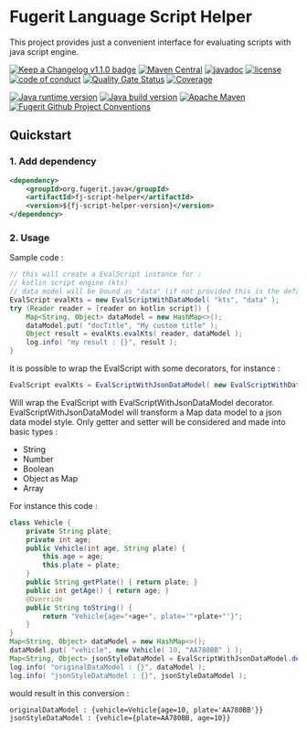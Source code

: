 # Fugerit Language Script Helper

This project provides just a convenient interface for evaluating scripts with java script engine.

[![Keep a Changelog v1.1.0 badge](https://img.shields.io/badge/changelog-Keep%20a%20Changelog%20v1.1.0-%23E05735)](CHANGELOG.md)
[![Maven Central](https://img.shields.io/maven-central/v/org.fugerit.java/fj-script-helper.svg)](https://central.sonatype.com/artifact/org.fugerit.java/fj-script-helper)
[![javadoc](https://javadoc.io/badge2/org.fugerit.java/fj-script-helper/javadoc.svg)](https://javadoc.io/doc/org.fugerit.java/fj-script-helper)
[![license](https://img.shields.io/badge/License-MIT%20License-teal.svg)](https://opensource.org/license/mit)
[![code of conduct](https://img.shields.io/badge/conduct-Contributor%20Covenant-purple.svg)](https://github.com/fugerit-org/fj-universe/blob/main/CODE_OF_CONDUCT.md)
[![Quality Gate Status](https://sonarcloud.io/api/project_badges/measure?project=fugerit-org_fj-script-helper&metric=alert_status)](https://sonarcloud.io/summary/new_code?id=fugerit-org_fj-script-helper)
[![Coverage](https://sonarcloud.io/api/project_badges/measure?project=fugerit-org_fj-script-helper&metric=coverage)](https://sonarcloud.io/summary/new_code?id=fugerit-org_fj-script-helper)

[![Java runtime version](https://img.shields.io/badge/run%20on-java%208+-%23113366.svg?style=for-the-badge&logo=openjdk&logoColor=white)](https://universe.fugerit.org/src/docs/versions/java11.html)
[![Java build version](https://img.shields.io/badge/build%20on-java%2017+-%23ED8B00.svg?style=for-the-badge&logo=openjdk&logoColor=white)](https://universe.fugerit.org/src/docs/versions/java17.html)
[![Apache Maven](https://img.shields.io/badge/Apache%20Maven-3.9.0+-C71A36?style=for-the-badge&logo=Apache%20Maven&logoColor=white)](https://universe.fugerit.org/src/docs/versions/maven3_9.html)
[![Fugerit Github Project Conventions](https://img.shields.io/badge/Fugerit%20Org-Project%20Conventions-1A36C7?style=for-the-badge&logo=Onlinect%20Playground&logoColor=white)](https://universe.fugerit.org/src/docs/conventions/index.html)

## Quickstart

### 1. Add dependency

```xml
<dependency>
    <groupId>org.fugerit.java</groupId>
    <artifactId>fj-script-helper</artifactId>
    <version>${fj-script-helper-version}</version>
</dependency>
```

### 2. Usage

Sample code : 

```java
// this will create a EvalScript instance for : 
// kotlin script engine (kts)
// data model will be bound as "data" (if not provided this is the default binding name)
EvalScript evalKts = new EvalScriptWithDataModel( "kts", "data" );
try (Reader reader = [reader on kotlin script]) {
    Map<String, Object> dataModel = new HashMap<>();
    dataModel.put( "docTitle", "My custom title" );
    Object result = evalKts.evalKts( reader, dataModel );
    log.info( "my result : {}", result );
}
```

It is possible to wrap the EvalScript with some decorators, for instance : 

```java
EvalScript evalKts = EvalScriptWithJsonDataModel( new EvalScriptWithDataModel( "kts", "data" ) );
```

Will wrap the EvalScript with EvalScriptWithJsonDataModel decorator.
EvalScriptWithJsonDataModel will transform a Map data model to a json data model style. Only getter and setter will be considered and made into basic types : 

* String
* Number
* Boolean
* Object as Map
* Array

For instance this code :

```java
class Vehicle {
    private String plate;
    private int age;
    public Vehicle(int age, String plate) {
        this.age = age;
        this.plate = plate;
    }
    public String getPlate() { return plate; }
    public int getAge() { return age; }
    @Override
    public String toString() {
        return "Vehicle{age="+age+", plate='"+plate+"'}";
    }
}
Map<String, Object> dataModel = new HashMap<>();
dataModel.put( "vehicle", new Vehicle( 10, "AA780BB" ) );
Map<String, Object> jsonStyleDataModel = EvalScriptWithJsonDataModel.defaultDataModelConversion( dataModel );
log.info( "originalDataModel : {}", dataModel );
log.info( "jsonStyleDataModel : {}", jsonStyleDataModel );
```

would result in this conversion : 

```text
originalDataModel : {vehicle=Vehicle{age=10, plate='AA780BB'}}
jsonStyleDataModel : {vehicle={plate=AA780BB, age=10}}
```